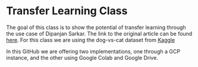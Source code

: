 # Transfer Learning Class

The goal of this class is to show the potential of transfer learning through the use case of Dipanjan Sarkar.
The link to the original article can be found [here](https://towardsdatascience.com/a-comprehensive-hands-on-guide-to-transfer-learning-with-real-world-applications-in-deep-learning-212bf3b2f27a).
For this class we are using the dog-vs-cat dataset from [Kaggle](https://www.kaggle.com/c/dogs-vs-cats)

In this GitHub we are offering two implementations, one through a GCP instance, and the other using Google Colab and Google Drive.
